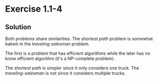 # Exercise 1.1-4

## Solution

Both problems share similarities. The *shortest path* problem is somewhat baked-in the *traveling salesman* problem. 

The first is a problem that has efficient algorithms while the later has no know efficient algorithm (it's a NP-complete problem)
.

The *shortest path* is simpler since it only considers one truck. The *traveling-salesman* is not since it considers multiple trucks.
